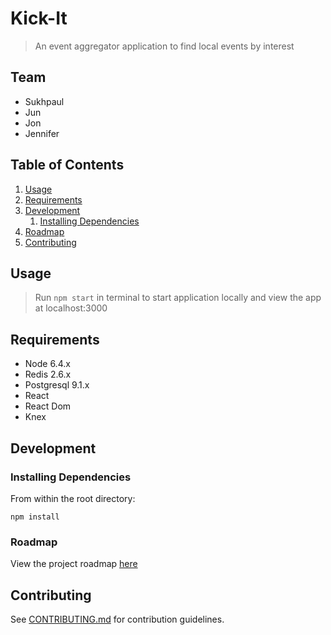 # Kick-It

> An event aggregator application to find local events by interest

## Team

  - Sukhpaul	
  - Jun
  - Jon
  - Jennifer

## Table of Contents

1. [Usage](#Usage)
1. [Requirements](#requirements)
1. [Development](#development)
    1. [Installing Dependencies](#installing-dependencies)
1. [Roadmap](#roadmap)
1. [Contributing](#contributing)

## Usage

> Run `npm start` in terminal to start application locally and view the app at localhost:3000

## Requirements

- Node 6.4.x
- Redis 2.6.x
- Postgresql 9.1.x
- React 
- React Dom
- Knex


## Development

### Installing Dependencies

From within the root directory:

```
npm install

```

### Roadmap

View the project roadmap [here](https://docs.google.com/spreadsheets/d/1qkRlhX1GWzJUIaWlSYld8MfT_dghMijEht2lY9cI8IQ/edit#gid=0)


## Contributing

See [CONTRIBUTING.md](CONTRIBUTING.md) for contribution guidelines.
